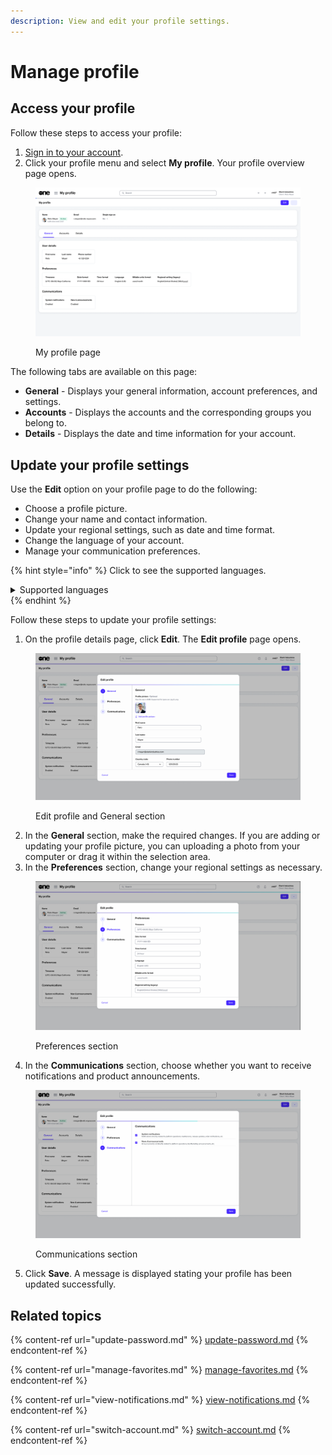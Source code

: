 ```yaml
---
description: View and edit your profile settings.
---
```


# Manage profile

## Access your profile <a href="#access-your-profile" id="access-your-profile"></a>

Follow these steps to access your profile:

1. [Sign in to your account](https://docs.client.softwareone.com/docs-v2/d04yor4OXausqmezLP92/marketplace-platform/sign-in-to-your-account).
2. Click your profile menu and select **My profile**. Your profile overview page opens.

<figure><img src="../../.gitbook/assets/image (308).png" alt=""><figcaption><p>My profile page</p></figcaption></figure>

The following tabs are available on this page:

* **General** - Displays your general information, account preferences, and settings.
* **Accounts** - Displays the accounts and the corresponding groups you belong to.
* **Details** - Displays the date and time information for your account.

## Update your profile settings <a href="#update-your-profile-settings" id="update-your-profile-settings"></a>

Use the **Edit** option on your profile page to do the following:

* Choose a profile picture.
* Change your name and contact information.
* Update your regional settings, such as date and time format.
* Change the language of your account.
* Manage your communication preferences.

{% hint style="info" %}
Click to see the supported languages.

<details>

<summary>Supported languages</summary>

* Chinese (Simplified)
* Chinese (Traditional)
* Czech
* Dutch
* English (UK)
* English (US)
* Finnish
* French
* German
* Hungarian
* Italian
* Japanese
* Korean
* Norwegian
* Portuguese
* Polish
* Russian
* Spanish
* Swedish

</details>
{% endhint %}

Follow these steps to update your profile settings:

1. On the profile details page, click **Edit**. The **Edit profile** page opens.

<figure><img src="../../.gitbook/assets/image (309).png" alt=""><figcaption><p>Edit profile and General section</p></figcaption></figure>

2. In the **General** section, make the required changes. If you are adding or updating your profile picture, you can uploading a photo from your computer or drag it within the selection area.&#x20;
3. In the **Preferences** section, change your regional settings as necessary.&#x20;

<figure><img src="../../.gitbook/assets/image (310).png" alt=""><figcaption><p>Preferences section</p></figcaption></figure>

4. In the **Communications** section, choose whether you want to receive notifications and product announcements.

<figure><img src="../../.gitbook/assets/image (311).png" alt=""><figcaption><p>Communications section</p></figcaption></figure>

5. Click **Save**. A message is displayed stating your profile has been updated successfully.

## Related topics

{% content-ref url="update-password.md" %}
[update-password.md](update-password.md)
{% endcontent-ref %}

{% content-ref url="manage-favorites.md" %}
[manage-favorites.md](manage-favorites.md)
{% endcontent-ref %}

{% content-ref url="view-notifications.md" %}
[view-notifications.md](view-notifications.md)
{% endcontent-ref %}

{% content-ref url="switch-account.md" %}
[switch-account.md](switch-account.md)
{% endcontent-ref %}
